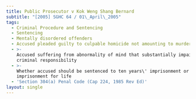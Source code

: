 ```yaml
---
title: Public Prosecutor v Kok Weng Shang Bernard
subtitle: "[2005] SGHC 64 / 01\_April\_2005"
tags:
  - Criminal Procedure and Sentencing
  - Sentencing
  - Mentally disordered offenders
  - Accused pleaded guilty to culpable homicide not amounting to murder
  - >-
    Accused suffering from abnormality of mind that substantially impaired his
    criminal responsibility
  - >-
    Whether accused should be sentenced to ten years\' imprisonment or
    imprisonment for life
  - 'Section 304(a) Penal Code (Cap 224, 1985 Rev Ed)'
layout: single
---
```


